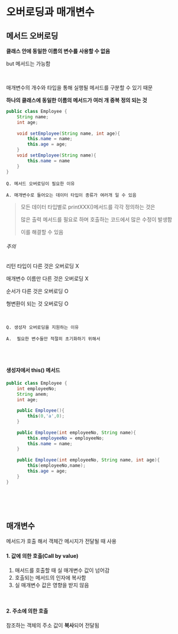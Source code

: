 # 오버로딩과 매개변수

## 메서드 오버로딩

**클래스 안에 동일한 이름의 변수를 사용할 수 없음**

but 메서드는 가능함

<br>

매개변수의 개수와 타입을 통해 실행될 메서드를 구분할 수 있기 때문

**하나의 클래스에 동일한 이름의 메서드가 여러 개 중복 정의 되는 것**

```java
public class Employee {
    String name;
    int age;
    
    void setEmployee(String name, int age){
        this.name = name;
        this.age = age;
    }
    void setEmployee(String name){
        this.name = name
    }
}
```

`Q. 메서드 오버로딩이 필요한 이유`

`A. 매개변수로 들어오는 데이터 타입이 종류가 여러개 일 수 있음`

> 모든 데이터 타입별로 printXXX()메서드를 각각 정의하는 것은
>
> 많은 출력 메서드를 필요로 하며 호출하는 코드에서 많은 수정이 발생함
>
> 이를 해결할 수 있음

###### 주의

리턴 타입이 다른 것은 오버로딩 X

매개변수 이름만 다른 것은 오버로딩 X

순서가 다른 것은 오버로딩 O

형변환이 되는 것 오버로딩 O

<br>

`Q. 생성자 오버로딩을 지원하는 이유`

`A.  필요한 변수들만 적절히 초기화하기 위해서`

<br>

<br>

#### 생성자에서  this() 메서드

```java
public class Employee {
    int employeeNo;
    String anem;
    int age;
    
    public Employee(){
        this(0,'a',0);
    }
    
    public Employee(int employeeNo, String name){
        this.employeeNo = employeeNo;
        this.name = name;
    }
    
    public Employee(int employeeNo, String name, int age){
        this(employeeNo,name);
        this.age = age;
    }
}
```



<br>

<br>

<br>

## 매개변수

메서드가 호출 해서 객체간 메시지가 전달될 때 사용



#### 1. 값에 의한 호출(Call by value)

1. 매서드를 호출할 때 실 매개변수 값이 넘어감
2. 호출되는 메서드의 인자에 복사함
3. 실 매개변수 값은 영향을 받지 않음

<br>

#### 2. 주소에 의한 호출

참조하는 객체의 주소 값이 **복사**되어 전달됨